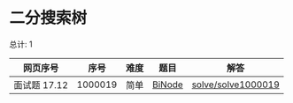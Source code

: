 # 二分搜索树

<!--- table -->

总计: 1

| 网页序号     | 序号    | 难度 | 题目                                                    | 解答                                        |
| ------------ | ------- | ---- | ------------------------------------------------------- | ------------------------------------------- |
| 面试题 17.12 | 1000019 | 简单 | [BiNode](https://leetcode-cn.com/problems/binode-lcci/) | [solve/solve1000019](../solve/solve1000019) |
